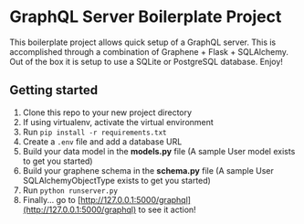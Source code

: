 GraphQL Server Boilerplate Project
================================

This boilerplate project allows quick setup of a GraphQL server. This is accomplished through a combination of Graphene + Flask + SQLAlchemy. Out of the box it is setup to use a SQLite or PostgreSQL database. Enjoy!

Getting started
---------------

1. Clone this repo to your new project directory
2. If using virtualenv, activate the virtual environment
3. Run `pip install -r requirements.txt`
4. Create a `.env` file and add a database URL
5. Build your data model in the **models.py** file (A sample User model exists to get you started) 
6. Build your graphene schema in the **schema.py** file (A sample User SQLAlchemyObjectType exists to get you started) 
7. Run `python runserver.py`
8. Finally... go to [http://127.0.0.1:5000/graphql](http://127.0.0.1:5000/graphql) to see it action!
